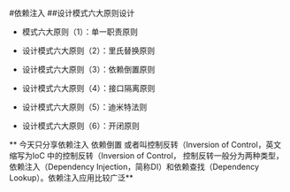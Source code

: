 #依赖注入
##设计模式六大原则设计

- 模式六大原则（1）：单一职责原则

- 设计模式六大原则（2）：里氏替换原则

- 设计模式六大原则（3）：依赖倒置原则

- 设计模式六大原则（4）：接口隔离原则

- 设计模式六大原则（5）：迪米特法则

- 设计模式六大原则（6）：开闭原则

** 今天只分享依赖注入 依赖倒置 或者叫控制反转（Inversion of Control，英文缩写为IoC 中的控制反转（Inversion of Control， 控制反转一般分为两种类型，依赖注入（Dependency Injection，简称DI）和依赖查找（Dependency Lookup）。依赖注入应用比较广泛**